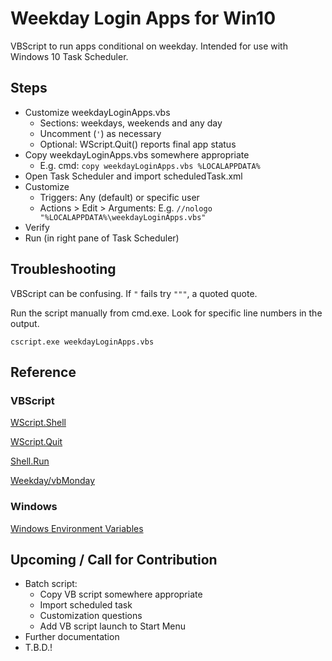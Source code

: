 # Weekday Login Apps for Win10

VBScript to run apps conditional on weekday.  Intended for use with Windows 10 Task Scheduler.

## Steps

- Customize weekdayLoginApps.vbs
  - Sections: weekdays, weekends and any day
  - Uncomment (`'`) as necessary
  - Optional: WScript.Quit() reports final app status
- Copy weekdayLoginApps.vbs somewhere appropriate
  - E.g. cmd: `copy weekdayLoginApps.vbs %LOCALAPPDATA%`
- Open Task Scheduler and import scheduledTask.xml
- Customize
  - Triggers: Any (default) or specific user
  - Actions > Edit > Arguments: E.g. `//nologo "%LOCALAPPDATA%\weekdayLoginApps.vbs"`
- Verify
 - Run (in right pane of Task Scheduler)

## Troubleshooting

VBScript can be confusing.  If `"` fails try `"""`, a quoted quote.

Run the script manually from cmd.exe.  Look for specific line numbers in the output.

`cscript.exe weekdayLoginApps.vbs`

## Reference

### VBScript

[WScript.Shell](https://ss64.com/vb/shell.html)

[WScript.Quit](https://ss64.com/vb/quit.html)

[Shell.Run](https://ss64.com/vb/run.html)

[Weekday/vbMonday](https://ss64.com/vb/weekday.html)

### Windows

[Windows Environment Variables](https://www.rapidee.com/en/environment-variables)

## Upcoming / Call for Contribution

- Batch script:
  - Copy VB script somewhere appropriate
  - Import scheduled task
  - Customization questions
  - Add VB script launch to Start Menu
- Further documentation
- T.B.D.!
